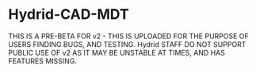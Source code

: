 # Hydrid-CAD-MDT
THIS IS A PRE-BETA FOR v2 - THIS IS UPLOADED FOR THE PURPOSE OF USERS FINDING BUGS, AND TESTING.
Hydrid STAFF DO NOT SUPPORT PUBLIC USE OF v2 AS IT MAY BE UNSTABLE AT TIMES, AND HAS FEATURES MISSING.